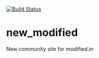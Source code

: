 [![Build Status](https://secure.travis-ci.org/github/gollum.png?branch=docs)](https://travis-ci.org/github/gollum)

new_modified
============

New community site for modified.in